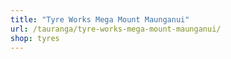 ```yaml
---
title: "Tyre Works Mega Mount Maunganui"
url: /tauranga/tyre-works-mega-mount-maunganui/
shop: tyres
---
```

